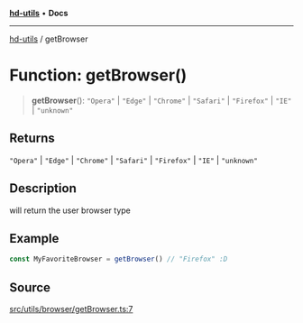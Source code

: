 [**hd-utils**](../README.md) • **Docs**

***

[hd-utils](../globals.md) / getBrowser

# Function: getBrowser()

> **getBrowser**(): `"Opera"` \| `"Edge"` \| `"Chrome"` \| `"Safari"` \| `"Firefox"` \| `"IE"` \| `"unknown"`

## Returns

`"Opera"` \| `"Edge"` \| `"Chrome"` \| `"Safari"` \| `"Firefox"` \| `"IE"` \| `"unknown"`

## Description

will return the user browser type

## Example

```ts
const MyFavoriteBrowser = getBrowser() // "Firefox" :D
```

## Source

[src/utils/browser/getBrowser.ts:7](https://github.com/AhmadHddad/h-utils/blob/b1dfa95e218c9605f39fc234662ef50e62fadcb8/src/utils/browser/getBrowser.ts#L7)
